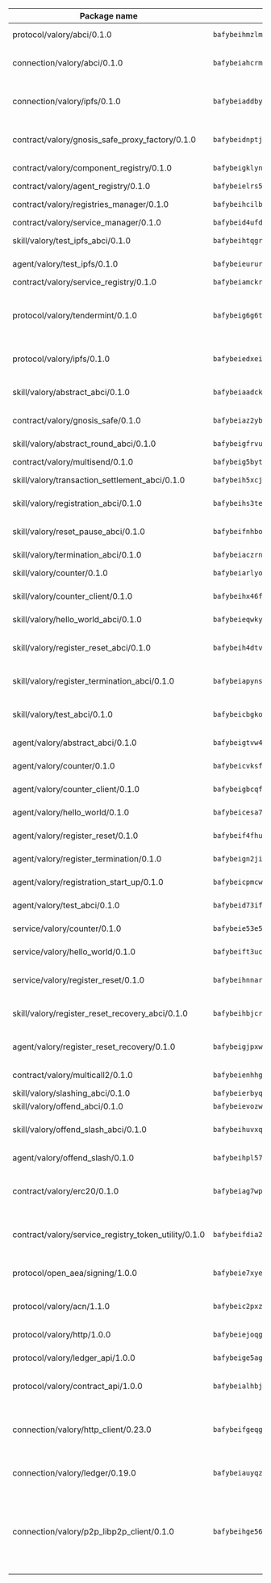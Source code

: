 | Package name                                                  | Package hash                                                  | Description                                                                                                                |
| ------------------------------------------------------------- | ------------------------------------------------------------- | -------------------------------------------------------------------------------------------------------------------------- |
| protocol/valory/abci/0.1.0                                    | `bafybeihmzlmmb4pdo3zkhg6ehuyaa4lhw7bfpclln2o2z7v3o6fcep26iu` | A protocol for ABCI requests and responses.                                                                                |
| connection/valory/abci/0.1.0                                  | `bafybeiahcrmoiqmptqo23ywzinwagsal2eevaz7cybdlcq3axqwemqpslq` | connection to wrap communication with an ABCI server.                                                                      |
| connection/valory/ipfs/0.1.0                                  | `bafybeiaddby5hxegt2fk772fzn34zpwndyfk45rc3jqtblhtr2tbzcicua` | A connection responsible for uploading and downloading files from IPFS.                                                    |
| contract/valory/gnosis_safe_proxy_factory/0.1.0               | `bafybeidnptjd2e5azxrunvduwacufrr5pwy4xkhmeoazqq55o2no4m474u` | Gnosis Safe proxy factory (GnosisSafeProxyFactory) contract                                                                |
| contract/valory/component_registry/0.1.0                      | `bafybeigklynwl3mfav5yt5zdkrqe6rukv4ygdhpdusk66ojt4jj7tunxcy` | Component registry contract                                                                                                |
| contract/valory/agent_registry/0.1.0                          | `bafybeielrs5qih3r6qhnily6x4h4j4j6kux6eqr546homow4c5ljgfyljq` | Agent registry contract                                                                                                    |
| contract/valory/registries_manager/0.1.0                      | `bafybeihcilb27ekgoplmc43iog2zrus63fufql4rly2umbuj573nu3zpg4` | Registries Manager contract                                                                                                |
| contract/valory/service_manager/0.1.0                         | `bafybeid4ufdirr3qaksk72iwnuzfelhzqwh7t3q56x2ixhzvwltte4yy5a` | Service Manager contract                                                                                                   |
| skill/valory/test_ipfs_abci/0.1.0                             | `bafybeihtqgrw66lkgivsyttyqyexn775sroeujhpvs3u5l7juaeggggdie` | IPFS e2e testing application.                                                                                              |
| agent/valory/test_ipfs/0.1.0                                  | `bafybeieururjs4csq7fhid5hdxed4alrm4lyfjggtk2y6dwmzagbmas7h4` | Agent for testing the ABCI connection.                                                                                     |
| contract/valory/service_registry/0.1.0                        | `bafybeiamckrtlrydvoyelc6ldu5ke5uwrdxstzaeqstvg5r4uteriwmjka` | Service Registry contract                                                                                                  |
| protocol/valory/tendermint/0.1.0                              | `bafybeig6g6twajlwssfbfp5rlnu5mwzuu5kgak5cs4fich7rlkx6whesnu` | A protocol for communication between two AEAs to share tendermint configuration details.                                   |
| protocol/valory/ipfs/0.1.0                                    | `bafybeiedxeismnx3k5ty4mvvhlqideixlhqmi5mtcki4lxqfa7uqh7p33u` | A protocol specification for IPFS requests and responses.                                                                  |
| skill/valory/abstract_abci/0.1.0                              | `bafybeiaadckhd6olcoivj4wkux3akezrk7foerp3gph654hoanlc5tcw3y` | The abci skill provides a template of an ABCI application.                                                                 |
| contract/valory/gnosis_safe/0.1.0                             | `bafybeiaz2ybse2kym2bph5tf4uvx3qb3uxzxga4pn75gfqmzadtz6mxmdy` | Gnosis Safe (GnosisSafeL2) contract                                                                                        |
| skill/valory/abstract_round_abci/0.1.0                        | `bafybeigfrvu4eaqjgnshuf2tekfw6jtounc5eptge7jlaztjeiedinpbbm` | abstract round-based ABCI application                                                                                      |
| contract/valory/multisend/0.1.0                               | `bafybeig5byt5urg2d2bsecufxe5ql7f4mezg3mekfleeh32nmuusx66p4y` | MultiSend contract                                                                                                         |
| skill/valory/transaction_settlement_abci/0.1.0                | `bafybeih5xcjgub6tvvdqcxk743sg4k7xovhjpsh67glynslqkeyn2yfzmm` | ABCI application for transaction settlement.                                                                               |
| skill/valory/registration_abci/0.1.0                          | `bafybeihs3teb32uc6ufgeq5zkcw4et2uf574yfdfvbzdosomjo62pngq7m` | ABCI application for common apps.                                                                                          |
| skill/valory/reset_pause_abci/0.1.0                           | `bafybeifnhboyau4qob2skpmpaeuqwn5n4knkwqp64v4ckuwipalvek6wgu` | ABCI application for resetting and pausing app executions.                                                                 |
| skill/valory/termination_abci/0.1.0                           | `bafybeiaczrnsfgiafx2jse5hamwavbfowt6nie23hakzp2j5zrc22irpny` | Termination skill.                                                                                                         |
| skill/valory/counter/0.1.0                                    | `bafybeiarlyou3mqbi3yrzqlwld6dxemknlvpydx5js6vn7wymh6j7fbpee` | The ABCI Counter application example.                                                                                      |
| skill/valory/counter_client/0.1.0                             | `bafybeihx46fr7vgqjxmymfah3hfmynzpzwe5fthi7mbc2cnev2gqgtngzy` | A client for the ABCI counter application.                                                                                 |
| skill/valory/hello_world_abci/0.1.0                           | `bafybeieqwky25udnlc5sgyulimwprmtvc6crbfakazl6palr4bueryvxw4` | Hello World ABCI application.                                                                                              |
| skill/valory/register_reset_abci/0.1.0                        | `bafybeih4dtv4v6drps5dvujzftzn3ha75tdtddjjewgwnrrjcpcrpgzgle` | ABCI application for dummy skill that registers and resets                                                                 |
| skill/valory/register_termination_abci/0.1.0                  | `bafybeiapynswk2pslpdw3yd7spmzgmngrwefq6qsbl2b4rcj2gtrrlbira` | ABCI application for dummy skill that registers and resets                                                                 |
| skill/valory/test_abci/0.1.0                                  | `bafybeicbgkowm7oynb7eq7misna6y5aqsccnp764gjcjkcsu4erkh7t5qu` | ABCI application for testing the ABCI connection.                                                                          |
| agent/valory/abstract_abci/0.1.0                              | `bafybeigtvw4xbnn6hi62bdpqnxruzu3mvqswtyklgpkamvsfnrcrsfqore` | The abstract ABCI AEA - for testing purposes only.                                                                         |
| agent/valory/counter/0.1.0                                    | `bafybeicvksfktnghhcjfdiw4bwyvhuv6nb5j7ds7iyor2isttxr7evctmu` | The ABCI Counter example as an AEA                                                                                         |
| agent/valory/counter_client/0.1.0                             | `bafybeigbcqfbtqjqguvop7gcp3ilr22d356n7js4jpyhoo5ymotis264wy` | The ABCI Counter example as an AEA                                                                                         |
| agent/valory/hello_world/0.1.0                                | `bafybeicesa7sjdjxfgp5p3cbllvxngvcyouspbuuzg7zhtxath6cb7jjtq` | Hello World ABCI example.                                                                                                  |
| agent/valory/register_reset/0.1.0                             | `bafybeif4fhuy62jf7rra6jkkneyjzina6jb6qkg3uqnwwtn6njhcc2tmn4` | Register reset to replicate Tendermint issue.                                                                              |
| agent/valory/register_termination/0.1.0                       | `bafybeign2jilfuaylqilnnvvcty67773kjb3lgclaedkhpmkehnad47ssi` | Register terminate to test the termination feature.                                                                        |
| agent/valory/registration_start_up/0.1.0                      | `bafybeicpmcwthjxw4qm2yep5b3hymi3etvb72rnrxvd623axxa4knpezwi` | Registration start-up ABCI example.                                                                                        |
| agent/valory/test_abci/0.1.0                                  | `bafybeid73ifs2bjifu5t6rp3cz7fzhi5prqxdiah7steluiwdszc44wubu` | Agent for testing the ABCI connection.                                                                                     |
| service/valory/counter/0.1.0                                  | `bafybeie53e5rharfltgkh6w65o3xwxurffmq6ivketvblgiaerwsbnyqky` | A set of agents incrementing a counter                                                                                     |
| service/valory/hello_world/0.1.0                              | `bafybeift3ucggjtsm5oj3fm4wc6tyhtgncuumeoqwf6rwrgpnplesvflim` | A simple demonstration of a simple ABCI application                                                                        |
| service/valory/register_reset/0.1.0                           | `bafybeihnnarx7ahpbzlzh6p4ods4vuyjko3k65f4dvgkg7w7fxhhs6mrna` | Test and debug tendermint reset mechanism.                                                                                 |
| skill/valory/register_reset_recovery_abci/0.1.0               | `bafybeihbjcrqqo3uysjfeft6tek2mgk5fo3tagilmm4f4ielx26tiousqy` | ABCI application for dummy skill that registers and resets                                                                 |
| agent/valory/register_reset_recovery/0.1.0                    | `bafybeigjpxwtqs6zpl45a5fuzjksqnr2mtkkz5j275uksqhpmmh3uqc6hm` | Agent to showcase hard reset as a recovery mechanism.                                                                      |
| contract/valory/multicall2/0.1.0                              | `bafybeienhhggmyxocgsy2kpsbe74z3yewzj33lrhcvuvmlhgyrzf6c3sue` | The MakerDAO multicall2 contract.                                                                                          |
| skill/valory/slashing_abci/0.1.0                              | `bafybeierbyqauhf6ouvlzlqtukvscvpm2pbpsmjl4wdelsyfon6t7ehibe` | Slashing skill.                                                                                                            |
| skill/valory/offend_abci/0.1.0                                | `bafybeievozwk254pr3hjobdwguc4zfxd76av4iie7jdmkglwp3xatcg7ba` | Offend ABCI application.                                                                                                   |
| skill/valory/offend_slash_abci/0.1.0                          | `bafybeihuvxqemsvdxjhvf54txnb7tfqm7tfiuhfqex6vammtpjay665tku` | ABCI application used in order to test the slashing abci                                                                   |
| agent/valory/offend_slash/0.1.0                               | `bafybeihpl57bhgy6qpl5sujn57k3bqc7w3jsdtwjjc5qort2ljhaowr2mi` | Offend and slash to test the slashing feature.                                                                             |
| contract/valory/erc20/0.1.0                                   | `bafybeiag7wpfri44bwrx26374mnxyglmwxod6gu37foqkvloqr7oeldlgu` | The scaffold contract scaffolds a contract to be implemented by the developer.                                             |
| contract/valory/service_registry_token_utility/0.1.0          | `bafybeifdia2y5546tvk6xzxeaqzf2n5n7dutj2hdzbgenxohaqhjtnjqm4` | The scaffold contract scaffolds a contract to be implemented by the developer.                                             |
| protocol/open_aea/signing/1.0.0                               | `bafybeie7xyems76v5b4wc2lmaidcujizpxfzjnnwdeokmhje53g7ym25ii` | A protocol for communication between skills and decision maker.                                                            |
| protocol/valory/acn/1.1.0                                     | `bafybeic2pxzfc3voxl2ejhcqyf2ehm4wm5gxvgx7bliloiqi2uppmq6weu` | The protocol used for envelope delivery on the ACN.                                                                        |
| protocol/valory/http/1.0.0                                    | `bafybeiejoqgv7finfxo3rcvvovrlj5ccrbgxodjq43uo26ylpowsa3llfe` | A protocol for HTTP requests and responses.                                                                                |
| protocol/valory/ledger_api/1.0.0                              | `bafybeige5agrztgzfevyglf7mb4o7pzfttmq4f6zi765y4g2zvftbyowru` | A protocol for ledger APIs requests and responses.                                                                         |
| protocol/valory/contract_api/1.0.0                            | `bafybeialhbjvwiwcnqq3ysxcyemobcbie7xza66gaofcvla5njezkvhcka` | A protocol for contract APIs requests and responses.                                                                       |
| connection/valory/http_client/0.23.0                          | `bafybeifgeqgryx6b3s6eseyzyezygmeitcpt3tkor2eiycozoi6clgdrny` | The HTTP_client connection that wraps a web-based client connecting to a RESTful API specification.                        |
| connection/valory/ledger/0.19.0                               | `bafybeiauyqzizmocjldnfuzvnihrqubfqzn5u2hp6ue7v3ka5kj54kd3zm` | A connection to interact with any ledger API and contract API.                                                             |
| connection/valory/p2p_libp2p_client/0.1.0                     | `bafybeihge56dn3xep2dzomu7rtvbgo4uc2qqh7ljl3fubqdi2lq44gs5lq` | The libp2p client connection implements a tcp connection to a running libp2p node as a traffic delegate to send/receive envelopes to/from agents in the DHT. |
